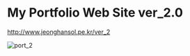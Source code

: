# My Portfolio Web Site ver_2.0

http://www.jeonghansol.pe.kr/ver_2

![port_2](https://user-images.githubusercontent.com/67579529/96589185-7b640b00-131f-11eb-8711-5c3907a47878.png)
